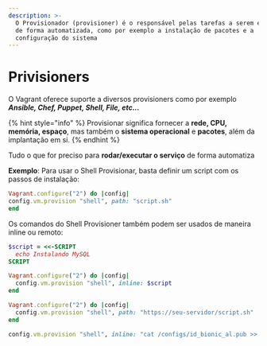 ```yaml
---
description: >-
  O Provisionador (provisioner) é o responsável pelas tarefas a serem executadas
  de forma automatizada, como por exemplo a instalação de pacotes e a
  configuração do sistema
---
```


# Privisioners

O Vagrant oferece suporte a diversos provisioners como por exemplo _**Ansible, Chef, Puppet, Shell, File, etc...**_

{% hint style="info" %}
Provisionar significa fornecer a **rede, CPU, memória, espaço**, mas também o **sistema operacional** e **pacotes**, além da implantação em si.&#x20;
{% endhint %}

Tudo o que for preciso para **rodar/executar o serviço** de forma automatiza

**Exemplo**: Para usar o Shell Provisionar, basta definir um script com os passos de instalação:

```ruby
Vagrant.configure("2") do |config|
config.vm.provision "shell", path: "script.sh"
end
```

Os comandos do Shell Provisioner também podem ser usados de maneira inline ou remoto:

```ruby
$script = <<-SCRIPT
  echo Instalando MySQL
SCRIPT

Vagrant.configure("2") do |config|
  config.vm.provision "shell", inline: $script
end
```

```ruby
Vagrant.configure("2") do |config|
  config.vm.provision "shell", path: "https://seu-servidor/script.sh"
end
```

```ruby
config.vm.provision "shell", inline: "cat /configs/id_bionic_al.pub >> .ssh/authorized_keys"
```
